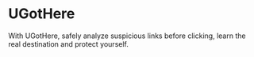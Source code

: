 # UGotHere
With UGotHere, safely analyze suspicious links before clicking, learn the real destination and protect yourself.

